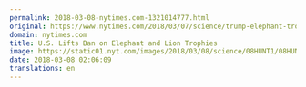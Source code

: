 ```yaml
---
permalink: 2018-03-08-nytimes.com-1321014777.html
original: https://www.nytimes.com/2018/03/07/science/trump-elephant-trophy-hunting.html?partner=rss&amp;emc=rss
domain: nytimes.com
title: U.S. Lifts Ban on Elephant and Lion Trophies
image: https://static01.nyt.com/images/2018/03/08/science/08HUNT1/08HUNT1-mediumThreeByTwo440.jpg
date: 2018-03-08 02:06:09
translations: en
---
```


